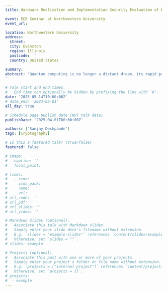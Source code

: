 ```yaml
---
title: Hardware Realization and Implementation Security Evaluation of HQC, A NIST PQC Standard

event: ECE Seminar at Northwestern University
event_url: 

location: Northwestern University
address:
  street: 
  city: Evanston
  region: Illinois
  postcode: ''
  country: United States

summary: 
abstract: 'Quantum computing is no longer a distant dream, its rapid progress is poised to revolutionize various fields from drug discovery to optimization. But this leap forward comes with a critical caveat: the pre-quantum cryptographic algorithms that secure our digital infrastructure today such as RSA and ECC are at risk of being broken. With the rise of quantum capabilities, everything from encryption keys to biometric data could become vulnerable to adversaries. The race is on to transition to quantum-safe cryptography before quantum computers reach a critical threshold. At the heart of this global effort lies Post-Quantum Cryptography (PQC), the new generation of cryptographic algorithms believed to be both quantum and classically secure. Organizations like NIST are leading international efforts to standardize these algorithms. This talk explores the challenges and innovations in transitioning to PQC, with a special focus on the role of hardware implementation and evaluation in ensuring both performance and security. It will take a deep dive into the Hamming Quasi-Cyclic (HQC) algorithm, one of the candidates selected for standardization by NIST in 2025, and examine how HQC performs under practical constraints and potential side-channel threats.
'

# Talk start and end times.
#   End time can optionally be hidden by prefixing the line with `#`.
date: '2025-05-14T10:00:00Z'
# date_end: '2023-05-01'
all_day: true

# Schedule page publish date (NOT talk date).
publishDate: '2025-04-01T00:00:00Z'

authors: ['Sanjay Deshpande']
tags: [Cryptography]

# Is this a featured talk? (true/false)
featured: false

# image:
#   caption: ''
#   focal_point: 

# links:
#   - icon: 
#     icon_pack: 
#     name: 
#     url: 
# url_code: ''
# url_pdf: ''
# url_slides: ''
# url_video: ''

# Markdown Slides (optional).
#   Associate this talk with Markdown slides.
#   Simply enter your slide deck's filename without extension.
#   E.g. `slides = "example-slides"` references `content/slides/example-slides.md`.
#   Otherwise, set `slides = ""`.
# slides: example

# Projects (optional).
#   Associate this post with one or more of your projects.
#   Simply enter your project's folder or file name without extension.
#   E.g. `projects = ["internal-project"]` references `content/project/deep-learning/index.md`.
#   Otherwise, set `projects = []`.
# projects:
#  - example
---
```

